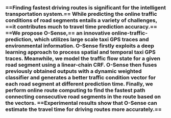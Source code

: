 ### ==Finding fastest driving routes is significant for the intelligent transportation system.== While predicting the online traffic conditions of road segments entails a variety of challenges, ==it contributes much to travel time prediction accuracy.== ==We propose O-Sense,== an innovative online-traffic-prediction, which utilizes large scale taxi GPS traces and environmental information. O-Sense firstly exploits a deep learning approach to process spatial and temporal taxi GPS traces. Meanwhile, we model the traffic flow state for a given road segment using a linear-chain CRF. O-Sense then fuses previously obtained outputs with a dynamic weighted classifier and generates a better traffic condition vector for each road segment at different prediction time. Finally, we perform online route computing to find the fastest path connecting consecutive road segments in the route based on the vectors. ==Experimental results show that O-Sense can estimate the travel time for driving routes more accurately.==

